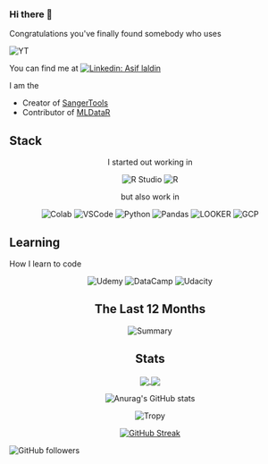 ### Hi there 👋
Congratulations you've finally found somebody who uses



![YT](https://img.shields.io/badge/YouTube_Music-FF0000?style=for-the-badge&logo=youtube-music&logoColor=white)
<!--
**ald0405/ald0405** is a ✨ _special_ ✨ repository because its `README.md` (this file) appears on your GitHub profile.



Here are some ideas to get you started:

- 🔭 I’m currently working on ...
- 🌱 I’m currently learning ...
- 👯 I’m looking to collaborate on ...
- 🤔 I’m looking for help with ...
- 💬 Ask me about ...
- 📫 How to reach me: ...
- 😄 Pronouns: ...
- ⚡ Fun fact: ...
-->


You can find me at [![Linkedin: Asif laldin](https://img.shields.io/badge/-Asif_Laldin-blue?style=flat-square&logo=Linkedin&logoColor=white&link=https://www.linkedin.com/in/asiflaldin/)](https://www.linkedin.com/in/asiflaldin/)

I am the 
* Creator of [SangerTools](https://github.com/ald0405/SangerTools)
* Contributor of [MLDataR](https://github.com/ald0405/MLDataR)

## Stack
<div id="badges" align="center">

I started out working in 

![R Studio](https://img.shields.io/badge/RStudio-75AADB?style=for-the-badge&logo=RStudio&logoColor=white)
![R](https://img.shields.io/badge/R-276DC3?style=for-the-badge&logo=r&logoColor=white)


but also work in 

![Colab](https://img.shields.io/badge/Colab-F9AB00?style=for-the-badge&logo=googlecolab&color=525252)
![VSCode](https://img.shields.io/badge/VSCode-0078d7?style=for-the-badge&logo=visual%20studio%20code&logoColor=white)
![Python](https://img.shields.io/badge/Python-4B8BBE?style=for-the-badge&logo=python&logoColor=white)
![Pandas](https://img.shields.io/badge/Pandas-1e0d36?style=for-the-badge&logo=pandas&logoColor=white)
![LOOKER](https://img.shields.io/badge/Looker-4285F4?logo=looker&logoColor=fff&style=plastic)
![GCP](https://img.shields.io/badge/Google%20Cloud-4285F4?logo=googlecloud&logoColor=fff&style=for-the-badge)

 </div>

## Learning 

How I learn to code 
<div id="badges" align="center">
  
![Udemy](https://img.shields.io/badge/Udemy-A020F0?style=for-the-badge&logo=Udemy&logoColor=white)
![DataCamp](https://img.shields.io/badge/Datacamp-05192D?style=for-the-badge&logo=datacamp&logoColor=65FF8F)
![Udacity](https://img.shields.io/badge/Udacity-02B3E4?style=for-the-badge&logo=udacity&logoColor=#5FCFEE)

</div>


<div id="stats" align="center">

  
  
## The Last 12 Months
![Summary](https://github-profile-summary-cards.vercel.app/api/cards/profile-details?username=ald0405&theme=dracula)




## Stats



<a href="https://github.com/anuraghazra/github-readme-stats">
  <img align="center" src="https://github-readme-stats.vercel.app/api?username=ald0405&theme=dracula&show_icons=true&include_all_commits=true&hide_border=true&count_private=true&hide_title=true&hide_rank=true&icon_color=#00CCFF&title_color=#00CCFF&card_width=100" />
</a>
<a href="https://github.com/anuraghazra/github-readme-stats">
  <img align="center" src="https://github-readme-stats.vercel.app/api/top-langs/?username=ald0405&layout=compact&langs_count=10&theme=dracula&hide_title=true&hide_border=false&icon_color=#00CCFF&title_color=#00CCFF" />
</a>
  



<!--Themes: dark, radical, merko, gruvbox, tokyonight, onedark, cobalt, synthwave, highcontrast, dracula -->
  
![Anurag's GitHub stats](https://github-readme-stats.vercel.app/api?username=ald0405&show_icons=true&theme=dracula&title_color='#6272a4')

<!--[![Top Langs](https://github-readme-stats.vercel.app/api/top-langs/?username=anuraghazra&langs_count=8)](https://github.com/anuraghazra/github-readme-stats)-->
<!--[![Top Langs](https://github-readme-stats.vercel.app/api/top-langs/?username=anuraghazra&hide=javascript,html)](https://github.com/anuraghazra/github-readme-stats) -->

<!-- [![Top Langs](https://github-readme-stats.vercel.app/api/top-langs/?username=ald0405&theme=dracula&title_color='#6272a4')](https://github.com/anuraghazra/github-readme-stats) -->

![Tropy](https://github-profile-trophy.vercel.app/?username=ald0405&theme=dracula)


[![GitHub Streak](https://streak-stats.demolab.com?user=ald0405&theme=dracula)](https://git.io/streak-stats)


 </div>



![GitHub followers](https://img.shields.io/github/followers/ald0405?label=Follow&style=social)





